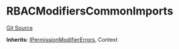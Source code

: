 # RBACModifiersCommonImports
[Git Source](https://github.com/thrackle-io/rules-engine/blob/57b349a6cc320a1f7ecb037fec845111fdd03ebb/src/client/token/handler/common/RBACModifiersCommonImports.sol)

**Inherits:**
[IPermissionModifierErrors](/src/common/IErrors.sol/interface.IPermissionModifierErrors.md), Context



